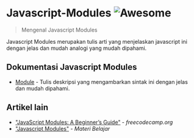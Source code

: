 # Javascript-Modules ![Awesome](https://cdn.rawgit.com/sindresorhus/awesome/d7305f38d29fed78fa85652e3a63e154dd8e8829/media/badge.svg)
> Mengenal Javascript Modules

Javascript Modules merupakan tulis arti yang menjelaskan javascript ini dengan jelas dan mudah analogi yang mudah dipahami.

## Dokumentasi Javascript Modules

- [Module](https://developer.mozilla.org/en-US/docs/Web/JavaScript/Guide/Modules) - Tulis deskripsi yang mengambarkan sintak ini dengan jelas dan mudah dipahami.

## Artikel lain

- ["JavaScript Modules: A Beginner’s Guide"](https://www.freecodecamp.org/news/javascript-modules-a-beginner-s-guide-783f7d7a5fcc/) - _freecodecamp.org_
- ["Javascript Modules"](https://studentutac-my.sharepoint.com/:p:/r/personal/041214065_ecampus_ut_ac_id/_layouts/15/Doc.aspx?sourcedoc=%7B9B6091C8-F843-46F8-8BCB-E458C3810F40%7D&file=Javascript%20-%20Modules.pptx&action=edit&mobileredirect=true) - _Materi Belajar_

